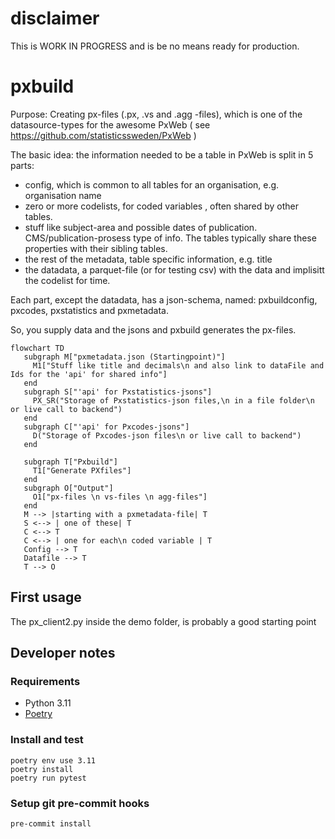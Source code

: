 # disclaimer
This is WORK IN PROGRESS and is be no means ready for production.
# pxbuild
Purpose: Creating px-files (.px, .vs and .agg -files), which is one of the datasource-types for the awesome PxWeb ( see https://github.com/statisticssweden/PxWeb )

The basic idea: the information needed to be a table in PxWeb is split in 5 parts:
- config, which is common to all tables for an organisation, e.g. organisation name
- zero or more codelists, for coded variables , often shared by other tables.
- stuff like subject-area and possible dates of publication. CMS/publication-prosess type of info. The tables typically share these properties with their sibling tables.
- the rest of the metadata, table specific information, e.g. title
- the datadata, a parquet-file (or for testing csv) with the data and implisitt the codelist for time.

Each part, except the datadata, has a json-schema, named: pxbuildconfig, pxcodes, pxstatistics and pxmetadata.

So, you supply data and the jsons and pxbuild generates the px-files.

```mermaid
flowchart TD
   subgraph M["pxmetadata.json (Startingpoint)"]
     M1["Stuff like title and decimals\n and also link to dataFile and Ids for the 'api' for shared info"]
   end
   subgraph S["'api' for Pxstatistics-jsons"]
     PX_SR("Storage of Pxstatistics-json files,\n in a file folder\n or live call to backend")
   end
   subgraph C["'api' for Pxcodes-jsons"]
     D("Storage of Pxcodes-json files\n or live call to backend")
   end

   subgraph T["Pxbuild"]
     T1["Generate PXfiles"]
   end
   subgraph O["Output"]
     O1["px-files \n vs-files \n agg-files"]
   end
   M --> |starting with a pxmetadata-file| T
   S <--> | one of these| T
   C <--> T
   C <--> | one for each\n coded variable | T
   Config --> T
   Datafile --> T
   T --> O

```
## First usage
The px_client2.py inside the demo folder, is probably a good starting point

## Developer notes

### Requirements
* Python 3.11
* [Poetry](https://python-poetry.org/)


### Install and test
```
poetry env use 3.11
poetry install
poetry run pytest
```
### Setup git pre-commit hooks
```
pre-commit install
```
